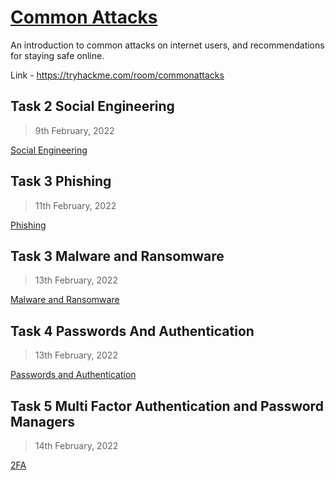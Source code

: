 # [Common Attacks](https://tryhackme.com/room/commonattacks)

An introduction to common attacks on internet users, and recommendations for staying safe online.

Link - https://tryhackme.com/room/commonattacks

## Task 2 Social Engineering

> 9th February, 2022

[Social Engineering](./SocialEngineering.md)

## Task 3 Phishing

> 11th February, 2022

[Phishing](./Phishing.md)

## Task 3 Malware and Ransomware

> 13th February, 2022

[Malware and Ransomware](./MalwareAndRansomware.md)

## Task 4 Passwords And Authentication

> 13th February, 2022

[Passwords and Authentication](./PasswordsAndAuthentication.md)

## Task 5 Multi Factor Authentication and Password Managers

> 14th February, 2022

[2FA](./2FA.md)
